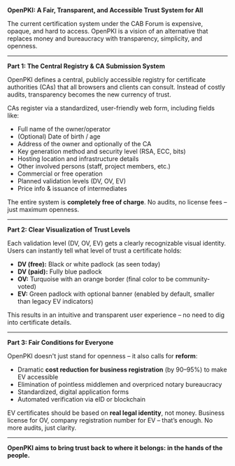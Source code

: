**OpenPKI: A Fair, Transparent, and Accessible Trust System for All**

The current certification system under the CAB Forum is expensive, opaque, and hard to access. OpenPKI is a vision of an alternative that replaces money and bureaucracy with transparency, simplicity, and openness.

---

**Part 1: The Central Registry & CA Submission System**

OpenPKI defines a central, publicly accessible registry for certificate authorities (CAs) that all browsers and clients can consult. Instead of costly audits, transparency becomes the new currency of trust.

CAs register via a standardized, user-friendly web form, including fields like:

* Full name of the owner/operator
* (Optional) Date of birth / age
* Address of the owner and optionally of the CA
* Key generation method and security level (RSA, ECC, bits)
* Hosting location and infrastructure details
* Other involved persons (staff, project members, etc.)
* Commercial or free operation
* Planned validation levels (DV, OV, EV)
* Price info & issuance of intermediates

The entire system is **completely free of charge**. No audits, no license fees – just maximum openness.

---

**Part 2: Clear Visualization of Trust Levels**

Each validation level (DV, OV, EV) gets a clearly recognizable visual identity. Users can instantly tell what level of trust a certificate holds:

* **DV (free):** Black or white padlock (as seen today)
* **DV (paid):** Fully blue padlock
* **OV:** Turquoise with an orange border (final color to be community-voted)
* **EV:** Green padlock with optional banner (enabled by default, smaller than legacy EV indicators)

This results in an intuitive and transparent user experience – no need to dig into certificate details.

---

**Part 3: Fair Conditions for Everyone**

OpenPKI doesn't just stand for openness – it also calls for **reform**:

* Dramatic **cost reduction for business registration** (by 90–95%) to make EV accessible
* Elimination of pointless middlemen and overpriced notary bureaucracy
* Standardized, digital application forms
* Automated verification via eID or blockchain

EV certificates should be based on **real legal identity**, not money. Business license for OV, company registration number for EV – that’s enough. No more audits, just clarity.

---

**OpenPKI aims to bring trust back to where it belongs: in the hands of the people.**
